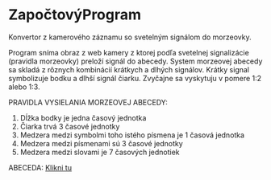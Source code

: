 # ZapočtovýProgram
Konvertor z kamerového záznamu so svetelným signálom do morzeovky. 

Program sníma obraz z web kamery z ktorej podľa svetelnej signalizácie (pravidla morzeovky) preloží signál do abecedy. System morzeovej abecedy sa skladá z rôznych kombinácií krátkych a dlhých signálov. Krátky signal symbolizuje bodku a dlhší signál čiarku. Zvyčajne sa vyskytuju v pomere 1:2 alebo 1:3.

PRAVIDLA VYSIELANIA MORZEOVEJ ABECEDY:
1. Dĺžka bodky je jedna časový jednotka
2. Čiarka trvá 3 časové jednotky
3. Medzera medzi symbolmi toho istého písmena je 1 časová jednotka
4. Medzera medzi písmenami sú 3 časové jednotky
5. Medzera medzi slovami je 7 časových jednotiek

ABECEDA:
[Klikni tu](https://miro.medium.com/max/1163/0*dSma6M7d5vatzPyH.jpg)
